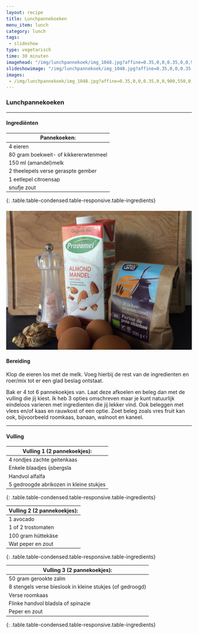 ```yaml
---
layout: recipe
title: Lunchpannekoeken
menu_item: lunch
category: lunch
tags:
 - slideshow
type: vegetarisch
time: 30 minuten
imagehead: "/img/lunchpannekoek/img_1048.jpg?affine=0.35,0,0,0.35,0,0,900,450,0,100"
slideshowimage: "/img/lunchpannekoek/img_1048.jpg?affine=0.35,0,0,0.35,0,0,900,550,0,0"
images:
 - /img/lunchpannekoek/img_1048.jpg?affine=0.35,0,0,0.35,0,0,900,550,0,0
---
```


### Lunchpannekoeken

---

#### Ingredi&euml;nten

| Pannekoeken: |
| --- |
| 4 eieren |
| 80 gram boekweit- of kikkererwtenmeel |
| 150 ml (amandel)melk |
| 2 theelepels verse geraspte gember |
| 1 eetlepel citroensap |
| snufje zout |
{: .table.table-condensed.table-responsive.table-ingredients}

#### ![](/uploads/versions/img_0973---x----2592-1936x---.jpg)

#### Bereiding

Klop de eieren los met de melk. Voeg hierbij de rest van de ingredienten en roer/mix tot er een glad beslag ontstaat.

Bak er 4 tot 6 pannekoekjes van. Laat deze afkoelen en beleg dan met de vulling die jij kiest. Ik heb 3 opties omschreven maar je kunt natuurlijk eindeloos varieren met ingredienten die jij lekker vind. Ook beleggen met vlees en/of kaas en rauwkost of een optie. Zoet beleg zoals vres fruit kan ook, bijvoorbeeld roomkaas, banaan, walnoot en kaneel.

---

#### Vulling

| Vulling 1 (2 pannekoekjes): |
| --- |
| 4 rondjes zachte geitenkaas |
| Enkele blaadjes ijsbergsla |
| Handvol alfalfa |
| 5 gedroogde abrikozen in kleine stukjes |
{: .table.table-condensed.table-responsive.table-ingredients}

| Vulling 2 (2 pannekoekjes): |
| --- |
| 1 avocado |
| 1 of 2 trostomaten |
| 100 gram h&uuml;ttek&auml;se |
| Wat peper en zout |
{: .table.table-condensed.table-responsive.table-ingredients}

| Vulling 3 (2 pannekoekjes): |
| --- |
| 50 gram gerookte zalm |
| 8 stengels verse bieslook in kleine stukjes (of gedroogd) |
| Verse roomkaas |
| Flinke handvol bladsla of spinazie |
| Peper en zout |
{: .table.table-condensed.table-responsive.table-ingredients}